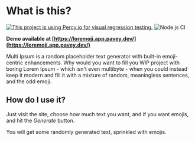 # What is this?

[![This project is using Percy.io for visual regression testing.](https://percy.io/static/images/percy-badge.svg)](https://percy.io/Pavey-Dev/loremoji)
![Node.js CI](https://github.com/cpave3/loremoji/workflows/Node.js%20CI/badge.svg)

**Demo available at [https://loremoji.app.pavey.dev/](https://loremoji.app.pavey.dev/)**

Multi Ipsum is a random placeholder text generator with built-in emoji-centric enhancements.
Why would you want to fill you WIP project with boring Lorem Ipsum - which isn't even multibyte - when you could instead keep it modern and fill it with a mixture of random, meaningless sentences, and the odd emoji.

## How do I use it?

Just visit the site, choose how much text you want, and if you want emojis, and hit the _Generate_ button.

You will get some randomly generated text, sprinkled with emojis.
